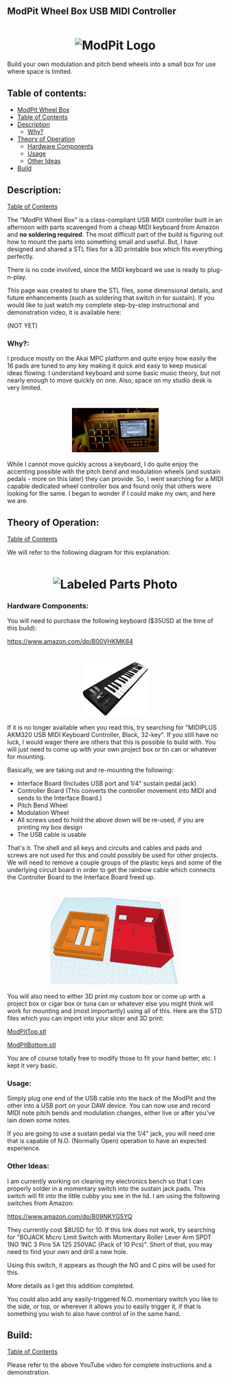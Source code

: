 ## ModPit Wheel Box USB MIDI Controller

<link rel="stylesheet" type="text/css" href="css/github.css"> 
 
<h1 align="center"> 
  <img src="images/modpitlogo.png" alt="ModPit Logo" width="50%" align="middle">
</h1> 


Build your own modulation and pitch bend wheels into a small box for use where space is limited. <br>


## Table of contents:

* [ModPit Wheel Box](#modpit-wheel-box-usb-midi-controller) 
* [Table of Contents](#table-of-contents) 
* [Description](#description)
	* [Why?](#why)
* [Theory of Operation](#theory-of-operation) 
	* [Hardware Components](#hardware-components)
	* [Usage](#usage)
	* [Other Ideas](#other-ideas)
* [Build](#build)

## Description:
[Table of Contents](#table-of-contents)

The "ModPit Wheel Box" is a class-compliant USB MIDI controller built in an afternoon with parts scavenged from a cheap MIDI keyboard from Amazon and **no soldering required**.  The most difficult part of the build is figuring out how to mount the parts into something small and useful.  But, I have designed and shared a STL files for a 3D printable box which fits everything perfectly.

There is no code involved, since the MIDI keyboard we use is ready to plug-n-play.

This page was created to share the STL files, some dimensional details, and future enhancements (such as soldering that switch in for sustain).  If you would like to just watch my complete step-by-step instructional and demonstration video, it is available here:

(NOT YET)

### Why?:

I produce mostly on the Akai MPC platform and quite enjoy how easily the 16 pads are tuned to any key making it quick and easy to keep musical ideas flowing.  I understand keyboard and some basic music theory, but not nearly enough to move quickly on one.  Also, space on my studio desk is very limited.

<h1 align="center"> 
  <img src="images/irl.png" alt="ModPit in use" width="40%" align="middle">
</h1> 

While I cannot move quickly across a keyboard, I do quite enjoy the accenting possible with the pitch bend and modulation wheels (and sustain pedals - more on this later) they can provide.  So, I went searching for a MIDI capable dedicated wheel controller box and found only that others were looking for the same.  I began to wonder if I could make my own, and here we are.

## Theory of Operation:
[Table of Contents](#table-of-contents)

We will refer to the following diagram for this explanation:

<h1 align="center"> 
  <img src="images/parts.png" alt="Labeled Parts Photo" width="50%" align="middle">
</h1> 

### Hardware Components:

You will need to purchase the following keyboard ($35USD at the time of this build):

https://www.amazon.com/dp/B00VHKMK64

<h1 align="center"> 
  <img src="images/719QEyqL8aS._AC_SL1500_.jpg" alt="MIDIPLUS AKM320" width="30%" align="middle">
</h1> 

If it is no longer available when you read this, try searching for "MIDIPLUS AKM320 USB MIDI Keyboard Controller, Black, 32-key".   If you still have no luck, I would wager there are others that this is possible to build with.  You will just need to come up with your own project box or tin can or whatever for mounting.

Basically, we are taking out and re-mounting the following:
* Interface Board (Includes USB port and 1/4" sustain pedal jack)
* Controller Board (This converts the controller movement into MIDI and sends to the Interface Board.)
* Pitch Bend Wheel
* Modulation Wheel
* All screws used to hold the above down will be re-used, if you are printing my box design
* The USB cable is usable

That's it.  The shell and all keys and circuits and cables and pads and screws are not used for this and could possibly be used for other projects.   We will need to remove a couple groups of the plastic keys and some of the underlying circuit board in order to get the rainbow cable which connects the Controller Board to the Interface Board freed up.

<h1 align="center"> 
  <img src="images/TinkerCAD.PNG" alt="TinkerCad Snap" width="60%" align="middle">
</h1> 

You will also need to either 3D print my custom box or come up with a project box or cigar box or tuna can or whatever else you might think will work for mounting and (most importantly) using all of this.  Here are the STD files which you can import into your slicer and 3D print:

[ModPitTop.stl](STL/ModPitTop.stl)

[ModPitBottom.stl](STL/ModPitBottom.stl)

You are of course totally free to modify those to fit your hand better, etc.  I kept it very basic.


### Usage:

Simply plug one end of the USB cable into the back of the ModPit and the other into a USB port on your DAW device.  You can now use and record MIDI note pitch bends and modulation changes, either live or after you've lain down some notes.

If you are going to use a sustain pedal via the 1/4" jack, you will need one that is capable of N.O. (Normally Open) operation to have an expected experience.

### Other Ideas:

I am currently working on clearing my electronics bench so that I can properly solder in a momentary switch into the sustain jack pads.  This switch will fit into the little cubby you see in the lid.  I am using the following switches from Amazon:

https://www.amazon.com/dp/B09NKYG5YQ

They currently cost $8USD for 10.  If this link does not work, try searching for "BOJACK Micro Limit Switch with Momentary Roller Lever Arm SPDT 1NO 1NC 3 Pins 5A 125 250VAC (Pack of 10 Pcs)".  Short of that, you may need to find your own and drill a new hole.

Using this switch, it appears as though the NO and C pins will be used for this.  

More details as I get this addition completed.

You could also add any easily-triggered N.O. momentary switch you like to the side, or top, or wherever it allows you to easily trigger it, if that is something you wish to also have control of in the same hand.

## Build:
[Table of Contents](#table-of-contents)

Please refer to the above YouTube video for complete instructions and a demonstration.
